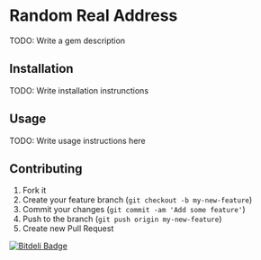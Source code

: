 # Random Real Address

TODO: Write a gem description

## Installation

TODO: Write installation instrunctions

## Usage

TODO: Write usage instructions here

## Contributing

1. Fork it
2. Create your feature branch (`git checkout -b my-new-feature`)
3. Commit your changes (`git commit -am 'Add some feature'`)
4. Push to the branch (`git push origin my-new-feature`)
5. Create new Pull Request

[![Bitdeli Badge](https://d2weczhvl823v0.cloudfront.net/esbanarango/random_real_address/trend.png)](https://bitdeli.com/free "Bitdeli Badge")

